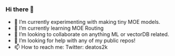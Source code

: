 ### Hi there 👋

<!--
**deatos/deatos** is a ✨ _special_ ✨ repository because its `README.md` (this file) appears on your GitHub profile.
-->

- 🔭 I’m currently experimenting with making tiny MOE models.
- 🌱 I’m currently learning MOE Routing
- 👯 I’m looking to collaborate on anything ML or vectorDB related.
- 🤔 I’m looking for help with any of my public repos!
- 📫 How to reach me: Twitter: deatos2k
